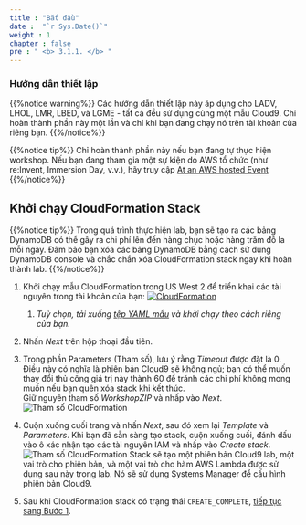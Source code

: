 ```yaml
---
title : "Bắt đầu"
date :  "`r Sys.Date()`" 
weight : 1 
chapter : false
pre : " <b> 3.1.1. </b> "
---
```


### Hướng dẫn thiết lập

{{%notice warning%}}
Các hướng dẫn thiết lập này áp dụng cho LADV, LHOL, LMR, LBED, và LGME - tất cả đều sử dụng cùng một mẫu Cloud9. Chỉ hoàn thành phần này một lần và chỉ khi bạn đang chạy nó trên tài khoản của riêng bạn.
{{%/notice%}}

{{%notice tip%}}
Chỉ hoàn thành phần này nếu bạn đang tự thực hiện workshop. Nếu bạn đang tham gia một sự kiện do AWS tổ chức (như re:Invent, Immersion Day, v.v.), hãy truy cập [At an AWS hosted Event](https://catalog.workshops.aws/dynamodb-labs/en-US/design-patterns/setup/aws-ws-event)
{{%/notice%}}

## Khởi chạy CloudFormation Stack

{{%notice tip%}}
Trong quá trình thực hiện lab, bạn sẽ tạo ra các bảng DynamoDB có thể gây ra chi phí lên đến hàng chục hoặc hàng trăm đô la mỗi ngày. Đảm bảo bạn xóa các bảng DynamoDB bằng cách sử dụng DynamoDB console và chắc chắn xóa CloudFormation stack ngay khi hoàn thành lab.
{{%/notice%}}

1. Khởi chạy mẫu CloudFormation trong US West 2 để triển khai các tài nguyên trong tài khoản của bạn: [![CloudFormation](https://static.us-east-1.prod.workshops.aws/public/c768eb2c-360b-491e-8422-bfd253e11581/static/images/cloudformation-launch-stack.png)](https://console.aws.amazon.com/cloudformation/home?region=us-west-2#/stacks/new?stackName=DynamoDBID&templateURL=https://s3.amazonaws.com/amazon-dynamodb-labs.com/assets/C9.yaml)
    
    1. _Tuỳ chọn, tải xuống [tệp YAML mẫu](https://s3.amazonaws.com/amazon-dynamodb-labs.com/assets/C9.yaml) và khởi chạy theo cách riêng của bạn._
2. Nhấn _Next_ trên hộp thoại đầu tiên.
    
3. Trong phần Parameters (Tham số), lưu ý rằng _Timeout_ được đặt là 0. Điều này có nghĩa là phiên bản Cloud9 sẽ không ngủ; bạn có thể muốn thay đổi thủ công giá trị này thành 60 để tránh các chi phí không mong muốn nếu bạn quên xóa stack khi kết thúc.  
    Giữ nguyên tham số _WorkshopZIP_ và nhấp vào _Next_. ![Tham số CloudFormation](/images/3/3.1/1.png)
    
4. Cuộn xuống cuối trang và nhấn _Next_, sau đó xem lại _Template_ và _Parameters_. Khi bạn đã sẵn sàng tạo stack, cuộn xuống cuối, đánh dấu vào ô xác nhận tạo các tài nguyên IAM và nhấp vào _Create stack_. ![Tham số CloudFormation](https://static.us-east-1.prod.workshops.aws/public/c768eb2c-360b-491e-8422-bfd253e11581/static/images/awsconsole2.png) Stack sẽ tạo một phiên bản Cloud9 lab, một vai trò cho phiên bản, và một vai trò cho hàm AWS Lambda được sử dụng sau này trong lab. Nó sẽ sử dụng Systems Manager để cấu hình phiên bản Cloud9.
    
5. Sau khi CloudFormation stack có trạng thái `CREATE_COMPLETE`, [tiếp tục sang Bước 1](https://catalog.workshops.aws/dynamodb-labs/en-US/design-patterns/setup/Step1).